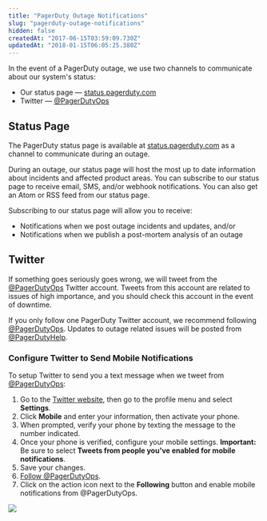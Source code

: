 ```yaml
---
title: "PagerDuty Outage Notifications"
slug: "pagerduty-outage-notifications"
hidden: false
createdAt: "2017-06-15T03:59:09.730Z"
updatedAt: "2018-01-15T06:05:25.380Z"
---
```

In the event of a PagerDuty outage, we use two channels to communicate about our system's status:

* Our status page — [status.pagerduty.com](https://status.pagerduty.com/)
* Twitter — [@PagerDutyOps](https://twitter.com/PagerDutyOps)

## Status Page

The PagerDuty status page is available at [status.pagerduty.com](https://status.pagerduty.com/) as a channel to communicate during an outage.

During an outage, our status page will host the most up to date information about incidents and affected product areas. You can subscribe to our status page to receive email, SMS, and/or webhook notifications. You can also get an Atom or RSS feed from our status page.

Subscribing to our status page will allow you to receive:

* Notifications when we post outage incidents and updates, and/or
* Notifications when we publish a post-mortem analysis of an outage

## Twitter

If something goes seriously goes wrong, we will tweet from the [@PagerDutyOps](https://twitter.com/PagerDutyOps) Twitter account. Tweets from this account are related to issues of high importance, and you should check this account in the event of downtime.

If you only follow one PagerDuty Twitter account, we recommend following [@PagerDutyOps](https://twitter.com/PagerDutyOps). Updates to outage related issues will be posted from [@PagerDutyHelp](https://twitter.com/PagerDutyHelp).

### Configure Twitter to Send Mobile Notifications

To setup Twitter to send you a text message when we tweet from [@PagerDutyOps](https://twitter.com/PagerDutyOps):

1. Go to the [Twitter website](https://twitter.com/), then go to the profile menu and select **Settings**. 
2. Click **Mobile** and enter your information, then activate your phone.
3. When prompted, verify your phone by texting the message to the number indicated.
4. Once your phone is verified, configure your mobile settings.
**Important:** Be sure to select **Tweets from people you've enabled for mobile notifications**.
5. Save your changes.
6. [Follow @PagerDutyOps](https://twitter.com/intent/follow?screen_name=PagerDutyOps).
7. Click on the action icon next to the **Following** button and enable mobile notifications from @PagerDutyOps.

![](https://files.readme.io/53763dd-twitter-mobile-notifications.png)
